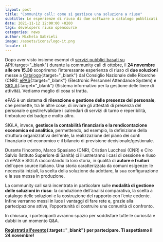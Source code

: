 ```yaml
---
layout: post
title: "Community call: come si gestisce una soluzione a riuso"
subtitle: Le esperienze di riuso di due software a catalogo pubblicati dal Consiglio Nazionale delle Ricerche - CNR
date: 2021-11-12 12:00:00 +0200
tags: developers riuso opensource
categories: news
author: Michela Gabrieli
image: /assets/icons/logo-it.png
locale: it
---
```

Dopo aver visto insieme esempi di [servizi pubblici basati su API](https://developers.italia.it/it/news/2021/11/03/progettare-servizi-pubblici-basati-su-api){:target="_blank"} durante la community call di ottobre, il **24 novembre  alle ore 15.30** scopriremo l’interessante esperienza di riuso di **due soluzioni** messe a [Catalogo](https://developers.italia.it/it/software){:target="_blank"} dal Consiglio Nazionale delle Ricerche (CNR): [ePAS](https://developers.italia.it/it/software/cnr-consiglionazionaledellericerche-epas){:target="_blank"} (Electronic Personnel Attendance System) e [SIGLA](https://developers.italia.it/it/software/cnr-consiglionazionaledellericerche-sigla-main){:target="_blank"} (Sistema informativo per la gestione delle linee di attività). Vediamo meglio di cosa si tratta.

ePAS è un sistema di **rilevazione e gestione delle presenze del personale**, che permette, tra le altre cose, di inviare gli attestati di presenza del personale e gestire/validare i calendari di servizi di turno e reperibilità, timbrature dei badge e molto altro.

SIGLA, invece, **gestisce la contabilità finanziaria e la rendicontazione economica ed analitica**, permettendo, ad esempio, la definizione della struttura organizzativa dell'ente, la realizzazione del piano dei conti finanziario ed economico e il bilancio di previsione decisionale/gestionale.
 
Durante l’incontro, Marco Spasiano (CNR), Cristian Lucchesi (CNR) e Ciro Salvio (Istituto Superiore di Sanità) ci illustreranno i casi di cessione e riuso di ePAS e SIGLA raccontando la loro storia, in qualità di **autore e fruitori** dell’open source italiano. Una storia caratterizzata da comuni esigenze: le necessità iniziali, la scelta della soluzione da adottare, la sua configurazione e la sua messa in produzione.

La community call sarà incentrata in particolare sulle **modalità di gestione delle soluzioni in riuso**: la conduzione dell’analisi comparativa, la scelta a catalogo delle soluzioni e la costruzione del rapporto con l’ente cedente. Infine verranno messi in luce i vantaggi di fare rete e, grazie alla partecipazione attiva, l’opportunità di costruire una comunità di confronto.

In chiusura, i partecipanti avranno spazio per soddisfare tutte le curiosità e dubbi in un momento Q&A.

**[Registrati all'evento](https://mobilizon.it/events/fdffc27c-2046-4719-bbf4-11282669cd6f){:target="_blank"} per partecipare. Ti aspettiamo il 24 novembre!**
